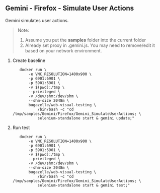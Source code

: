 ## Gemini - Firefox - Simulate User Actions

Gemini simulates user actions.

> Note: 
> 1. Assume you put the **samples** folder into the current folder
> 2. Already set proxy in .gemini.js. You may need to remove/edit it based on your network environment.

1. Create baseline

    ``` 
       docker run \
           -e VNC_RESOLUTION=1400x900 \
           -p 6901:6901 \
           -p 5901:5901 \
           -v $(pwd):/tmp \
           --privileged \
           -v /dev/shm:/dev/shm \
           --shm-size 2048m \
           bugazelle/web-visual-testing \
               /bin/bash -c "cd /tmp/samples/Gemini/Firefox/Gemini_SimulateUserActions; \
               selenium-standalone start & gemini update;"
    ```

2. Run test

    ``` 
       docker run \
           -e VNC_RESOLUTION=1400x900 \
           -p 6901:6901 \
           -p 5901:5901 \
           -v $(pwd):/tmp \
           --privileged \
           -v /dev/shm:/dev/shm \
           --shm-size 2048m \
           bugazelle/web-visual-testing \
               /bin/bash -c "cd /tmp/samples/Gemini/Firefox/Gemini_SimulateUserActions; \
               selenium-standalone start & gemini test;"
    ```
